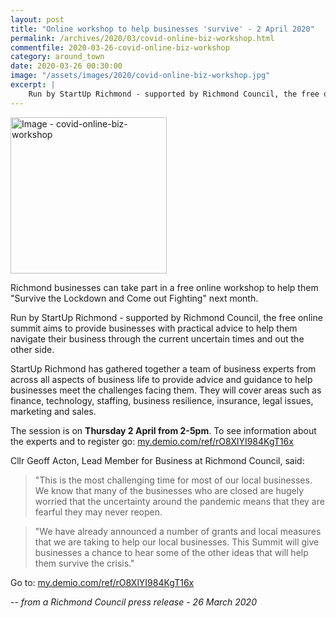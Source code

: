 ```yaml
---
layout: post
title: "Online workshop to help businesses 'survive' - 2 April 2020"
permalink: /archives/2020/03/covid-online-biz-workshop.html
commentfile: 2020-03-26-covid-online-biz-workshop
category: around_town
date: 2020-03-26 00:30:00
image: "/assets/images/2020/covid-online-biz-workshop.jpg"
excerpt: |
    Run by StartUp Richmond - supported by Richmond Council, the free online summit aims to provide businesses with practical advice to help them navigate their business through the current uncertain times and out the other side.
---
```

<a href="/assets/images/2020/covid-online-biz-workshop.jpg" title="Click for a larger image"><img src="/assets/images/2020/covid-online-biz-workshop-thumb.jpg" width="250" alt="Image - covid-online-biz-workshop"  class="photo right"/></a>

Richmond businesses can take part in a free online workshop to help them "Survive the Lockdown and Come out Fighting" next month.

Run by StartUp Richmond - supported by Richmond Council, the free online summit aims to provide businesses with practical advice to help them navigate their business through the current uncertain times and out the other side.

StartUp Richmond has gathered together a team of business experts from across all aspects of business life to provide advice and guidance to help businesses meet the challenges facing them. They will cover areas such as finance, technology, staffing, business resilience, insurance, legal issues, marketing and sales.

The session is on **Thursday 2 April from 2-5pm**.  To see information about the experts and to register go:  [my.demio.com/ref/rO8XlYI984KgT16x](https://my.demio.com/ref/rO8XlYI984KgT16x)

Cllr Geoff Acton, Lead Member for Business at Richmond Council, said:

> "This is the most challenging time for most of our local businesses. We know that many of the businesses who are closed are hugely worried that the uncertainty around the pandemic means that they are fearful they may never reopen.

> "We have already announced a number of grants and local measures that we are taking to help our local businesses. This Summit will give businesses a chance to hear some of the other ideas that will help them survive the crisis."

Go to: [my.demio.com/ref/rO8XlYI984KgT16x](https://my.demio.com/ref/rO8XlYI984KgT16x)

<cite>-- from a Richmond Council press release - 26 March 2020</cite>
